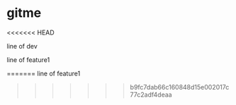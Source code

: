 # gitme
<<<<<<< HEAD

line of dev

line of feature1

=======
line of feature1
>>>>>>> b9fc7dab66c160848d15e002017c77c2adf4deaa
